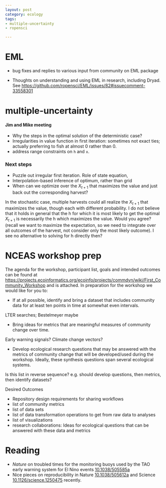 ```yaml
---
layout: post
category: ecology
tags: 
- multiple-uncertainty
- ropensci

---
```



EML
===

- bug fixes and replies to various input from community on EML package 

- Thoughts on understanding and using EML in research, including Dryad.  See  https://github.com/ropensci/EML/issues/82#issuecomment-33558301


multiple-uncertainty
======================

#### Jim and Mike meeting

- Why the steps in the optimal solution of the deterministic case?
- Irregularities in value function in first iteration: sometimes not exact ties; actually preferring to fish at almost 0 rather than 0.  
- address range constraints on `h` and `x`.  

### Next steps

- Puzzle out irregular first iteration.  Role of state equation, 
- Interpolation-based inference of optimum, rather than grid
- When can we optimize over the $X_{t+1}$ that maximizes the value and just back out the corresponding harvest?

In the stochastic case, multiple harvests could all realize the $X_{t+1}$
that maximizes the value, though each with different probability.
I do not believe that it holds in general that the h for which it is
most likely to get the optimal $X_{t+1}$ is necessarily the h which
maximizes the value.  Would you agree? (recall we want to maximize the
expectation, so we need to integrate over all outcomes of the harvest,
not consider only the most likely outcome).  I see no alternative to
solving for h directly then?




NCEAS workshop prep
===================

The agenda for the workshop, participant
list, goals and intended outcomes can be found at
https://projects.ecoinformatics.org/ecoinfo/projects/commdyn/wiki/First_Community_Workshop
and is attached.  In preparation for the workshop we would like for
you to:

-  If at all possible, identify and bring a dataset that includes
community data for at least ten points in time at somewhat even intervals.

LTER searches; Bestelmeyer maybe

- Bring ideas for metrics that are meaningful measures of community
change over time.

Early warning signals? Climate change vectors?

-  Develop ecological research questions that may be answered with
the metrics of community change that will be developed/used during the
workshop. Ideally, these synthesis questions span several ecological
systems.

Is this list in reverse sequence? e.g. should develop questions, then
metrics, then identify datasets?


Desired Outcomes

- Repository design requirements for sharing workflows 
- list of community metrics 
- list of data sets 
- list of data transformation operations to get from raw data to analyses 
- list of visualizations 
- research collaborations: Ideas for ecological questions that can be
answered with these data and metrics



Reading 
=======

- _Nature_ on troubled times for the monitoring buoys
used by the TAO early warning system for El Nino events
[10.1038/505585a](http://doi.org/10.1038/505585a)
- Nice pieces on reproducibility in Nature
[10.1038/505612a](http://doi.org/10.1038/505612a) and Science
[10.1126/science.1250475](http://doi.org/10.1126/science.1250475)
recently.

